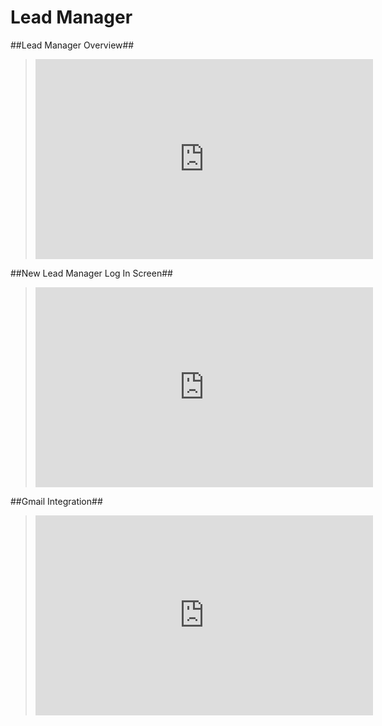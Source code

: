 # Lead Manager

##Lead Manager Overview##

> <iframe width="540" height="320" src="https://www.youtube.com/embed/atpS9QBuqNk" frameborder="0" allowfullscreen></iframe>

##New Lead Manager Log In Screen##

> <iframe width="540" height="320" src="https://www.youtube.com/embed/PVEss9KUvcs" frameborder="0" allowfullscreen></iframe>

##Gmail Integration##

> <iframe width="540" height="320" src="https://www.youtube.com/embed/6zTb-E3vJkA" frameborder="0" allowfullscreen></iframe>